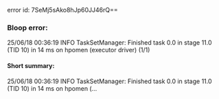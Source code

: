 error id: 7SeMj5sAko8hJp60JJ46rQ==
### Bloop error:

25/06/18 00:36:19 INFO TaskSetManager: Finished task 0.0 in stage 11.0 (TID 10) in 14 ms on hpomen (executor driver) (1/1)
#### Short summary: 

25/06/18 00:36:19 INFO TaskSetManager: Finished task 0.0 in stage 11.0 (TID 10) in 14 ms on hpomen (...